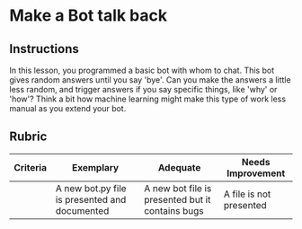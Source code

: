 # Make a Bot talk back

## Instructions

In this lesson, you programmed a basic bot with whom to chat. This bot gives random answers until you say 'bye'. Can you make the answers a little less random, and trigger answers if you say specific things, like 'why' or 'how'? Think a bit how machine learning might make this type of work less manual as you extend your bot.

## Rubric

| Criteria | Exemplary                                     | Adequate                                         | Needs Improvement       |
| -------- | --------------------------------------------- | ------------------------------------------------ | ----------------------- |
|          | A new bot.py file is presented and documented | A new bot file is presented but it contains bugs | A file is not presented |
